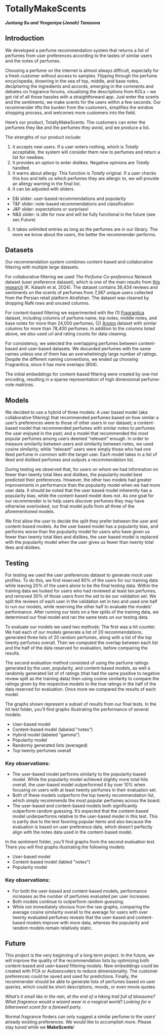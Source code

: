 # TotallyMakeScents
##### Juntong Su and Yevgeniya (Jonah) Tarasova

## Introduction

We developed a perfume recommendation system that returns a list of perfumes from user preferences according to the tastes of similar users and the notes of perfumes. 

Choosing a perfume on the internet is almost always difficult, especially for a fresh customer without access to samples. Flipping through the perfume encyclopedia, drowning in the sea of top, middle, and base notes, deciphering the ingredients and accords, emerging in the comments and debates on fragrance forums, visualizing the descriptions from KOLs – we got rid of all those hassles with a straightforward app. Just enter the scents and the sentiments, we make scents for the users within a few seconds. Our recommender lifts the burden from the customers, simplifies the window shopping process, and welcomes more customers into the field. 

Here’s our product, TotallyMakeScents. The customers can enter the perfumes they like and the perfumes they avoid, and we produce a list. 

The strengths of our product include: 
1. It accepts new users. If a user enters nothing, which is *Totally* acceptable, the system will consider them new to perfumes and return a list for newbies. 
2. It provides an option to enter dislikes. Negative opinions are *Totally* handled.
3. It warns about allergy. This function is *Totally* original. If a user checks this box and tells us which perfumes they are allergic to, we will provide an allergy warning in the final list. 
4. It can be adjusted with sliders. 
- E&I slider: user-based recommendations and popularity
- T&F slider: note-based recommendations and classification
- J&P slider: expectations or surprises! 
- N&S slider: is idle for now and will be fully functional in the future (see sec.Future)
5. It takes unlimited entries as long as the perfumes are in our library. The more we know about the users, the better the recommender performs. 

## Datasets

Our recommendation system combines content-based and collaborative filtering with multiple large datasets. 

For collaborative filtering we used *The Perfume Co-preference Network* dataset (user preference dataset), which is one of the main results from [this research](https://arxiv.org/abs/2410.19177) (K. Kalashi et al, 2024). The dataset contains 36,434 reviews and sentiments on the scents of perfumes from 7,387 unique users collected from the Persian retail platform Atrafshan. The dataset was cleaned by dropping NaN rows and unused columns. 

For content-based filtering we experimented with the (1) [Fragrantica](https://www.kaggle.com/datasets/olgagmiufana1/fragrantica-com-fragrance-dataset) dataset, including columns of perfume name, top notes, middle notes, and base notes for more than 24,000 perfumes; (2) [Aromo](https://www.kaggle.com/datasets/olgagmiufana1/aromo-ru-fragrance-dataset) dataset with similar columns for more than 78,400 perfumes. In addition to the columns listed above, we also used url and rating counts for data cleaning. 

For consistency, we selected the overlapping perfumes between content-based and user-based datasets. We discarded perfumes with the same names unless one of them has an overwhelmingly large number of ratings. Despite the different naming conventions, we ended up choosing Fragrantica, since it has more overlaps (804). 

The initial embeddings for content-based filtering were created by one-hot encoding, resulting in a sparse representation of high dimensional perfume-note matrices. 

## Models

We decided to use a hybrid of three models: A user based model (aka collaborative filtering) that recommended perfumes based on how similar a user’s preferences were to those of other users in our dataset; a content-based model that recommended perfumes with similar notes to perfumes the user enjoyed in the past; and a model that recommended the most popular perfumes among users deemed “relevant” enough. In order to measure similarity between users and similarity between notes, we used cosine similarity, while “relevant” users were simply those who had one liked perfume in common with the target user. Each model takes in a list of liked and disliked perfumes and outputs a recommendation list. 

During testing we observed that, for users on whom we had information on fewer than twenty total likes and dislikes, the popularity model best predicted their preferences. However, the other two models had greater improvements in performance than the popularity model when we had more user data. It should be noted that the user based model inherently has a popularity bias, while the content-based model does not. As one goal for our recommender is to help users discover perfumes they may have otherwise overlooked, our final model pulls from all three of the aforementioned models.

We first allow the user to decide the split they prefer between the user and content-based models. As the user based model has a popularity bias, and performs worse than the popularity model for users who have given us fewer than twenty total likes and dislikes, the user based model is replaced with the popularity model when the user gives us fewer than twenty total likes and dislikes. 

## Testing 

For testing we used the user preferences dataset to generate mock user profiles. To do this, we first reserved 80% of the users for our training data while leaving 20% of the users alone to be the final testing data. Within the training data we looked for users who had reviewed at least ten perfumes, and removed 30% of those users from the set to be our validation set. We split the reviews of each user in the validation set in two and used one half to run our models, while reserving the other half to evaluate the models’ performance. After running our tests on a few splits of the training data, we determined our final model and ran the same tests on our testing data. 

To evaluate our models we used two methods: The first was a hit counter. We had each of our models generate a list of 20 recommendations, generated three lists of 20 random perfumes, along with a list of the top twenty perfumes overall. Then we computed the overlap between each list and the half of the data reserved for evaluation, before comparing the results. 

The second evaluation method consisted of using the perfume ratings generated by the user, popularity, and content-based models, as well a randomly generated list of of ratings (that had the same positive to negative review split as the training data) then using cosine similarity to compare the ratings given by the respective models to the true ratings in the half of the data reserved for evaluation. Once more we compared the results of each model.

The graphs shown represent a subset of results from our final tests.
In the hit test folder, you’ll find graphs illustrating the performance of several models:
* User-based model
* Content-based model (labeled "notes")
* Hybrid model (labeled "gamma")
* Popularity model
* Randomly generated lists (averaged)
* Top twenty perfumes overall
### Key observations:
* The user-based model performs similarly to the popularity-based model. While the popularity model achieved slightly more total hits overall, the user-based model outperformed it by over 10% when focusing on users with at least twenty perfumes in their evaluation set.
* Both of these models outperform the top twenty recommendation list, which simply recommends the most popular perfumes across the board.
* The user-based and content-based models both significantly outperform random guessing.
It’s expected that the content-based model underperforms relative to the user-based model in this test. This is partly due to the test favoring popular items and also because the evaluation is based on user preference data, which doesn’t perfectly align with the notes data used in the content-based model.

In the sentiment folder, you'll find graphs from the second evaluation test. There you will find graphs illustrating the following models:
* User-based model
* Content-based model (labled "notes")
* Popularity model
### Key observations:

* For both the user-based and content-based models, performance increases as the number of perfumes evaluated per user increases.
* Both models continue to outperform random guessing.
* While not immediately obvious from the raw graphs, comparing the average cosine similarity overall to the average for users with over twenty evaluated perfumes reveals that the user-based and content-based models improve with more data, whereas the popularity and random models remain relatively static.


## Future

This project is the very beginning of a long term project. In the future, we will improve the quality of the recommendation lists by optimizing both content-based and user-based filtering models. New embeddings could be created with PCA or Autoencoders to reduce dimensionality. The customer preferences could be saved and used for predictions. Finally, the recommender should be able to generate lists of perfumes based on user queries, which could be short descriptions, moods, or even movie quotes. 

*What’s it smell like in the rain, at the end of a hiking trail full of blossoms?*
*What fragrance would a wizard wear in a magical world?*
*Looking for a bittersweet scent for a farewell party.*

Normal fragrance finders can only suggest a similar perfume to the users’ already existing preferences. We would like to accomplish more. Please stay tuned while we **MakeScents**!
